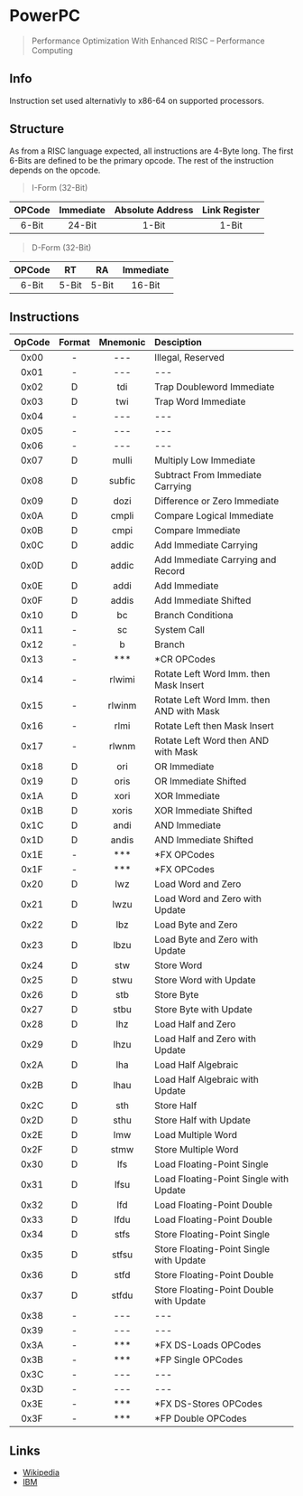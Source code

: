 # PowerPC
> Performance Optimization With Enhanced RISC – Performance Computing

## Info
Instruction set used alternativly to x86-64 on supported processors.

## Structure
As from a RISC language expected, all instructions are 4-Byte long.
The first 6-Bits are defined to be the primary opcode. The rest of the instruction depends on the opcode.

> I-Form (32-Bit)

|OPCode|Immediate|Absolute Address|Link Register|
|:-:|:-:|:-:|:-:|
|6-Bit|24-Bit|1-Bit|1-Bit|

> D-Form (32-Bit)

|OPCode|RT|RA|Immediate|
|:-:|:-:|:-:|:-:|
|6-Bit|5-Bit|5-Bit|16-Bit|

## Instructions
|OpCode|Format|Mnemonic|Desciption|
|:-:|:-:|:-:|:-|
|0x00|-|---|Illegal, Reserved|
|0x01|-|---|---|
|0x02|D|tdi|Trap Doubleword Immediate
|0x03|D|twi|Trap Word Immediate
|0x04|-|---|---|
|0x05|-|---|---|
|0x06|-|---|---|
|0x07|D|mulli|Multiply Low Immediate|
|0x08|D|subfic|Subtract From Immediate Carrying|
|0x09|D|dozi|Difference or Zero Immediate|
|0x0A|D|cmpli|Compare Logical Immediate|
|0x0B|D|cmpi|Compare Immediate|
|0x0C|D|addic|Add Immediate Carrying|
|0x0D|D|addic|Add Immediate Carrying and Record|
|0x0E|D|addi|Add Immediate|
|0x0F|D|addis|Add Immediate Shifted|
|0x10|D|bc|Branch Conditiona|
|0x11|-|sc|System Call|
|0x12|-|b|Branch|
|0x13|-|***| *CR OPCodes|
|0x14|-|rlwimi|Rotate Left Word Imm. then Mask Insert|
|0x15|-|rlwinm|Rotate Left Word Imm. then AND with Mask| 
|0x16|-|rlmi| Rotate Left then Mask Insert|
|0x17|-|rlwnm|Rotate Left Word then AND with Mask|
|0x18|D|ori|OR Immediate|
|0x19|D|oris|OR Immediate Shifted|
|0x1A|D|xori|XOR Immediate|
|0x1B|D|xoris|XOR Immediate Shifted|
|0x1C|D|andi|AND Immediate|
|0x1D|D|andis|AND Immediate Shifted|
|0x1E|-|***|*FX OPCodes|
|0x1F|-|***|*FX OPCodes|
|0x20|D|lwz|Load Word and Zero|
|0x21|D|lwzu|Load Word and Zero with Update|
|0x22|D|lbz|Load Byte and Zero|
|0x23|D|lbzu|Load Byte and Zero with Update|
|0x24|D|stw|Store Word|
|0x25|D|stwu|Store Word with Update|
|0x26|D|stb|Store Byte|
|0x27|D|stbu|Store Byte with Update|
|0x28|D|lhz|Load Half and Zero|
|0x29|D|lhzu|Load Half and Zero with Update|
|0x2A|D|lha|Load Half Algebraic|
|0x2B|D|lhau|Load Half Algebraic with Update|
|0x2C|D|sth|Store Half|
|0x2D|D|sthu|Store Half with Update|
|0x2E|D|lmw|Load Multiple Word|
|0x2F|D|stmw|Store Multiple Word|
|0x30|D|lfs|Load Floating-Point Single|
|0x31|D|lfsu|Load Floating-Point Single with Update|
|0x32|D|lfd|Load Floating-Point Double|
|0x33|D|lfdu|Load Floating-Point Double|
|0x34|D|stfs|Store Floating-Point Single|
|0x35|D|stfsu|Store Floating-Point Single with Update|
|0x36|D|stfd|Store Floating-Point Double|
|0x37|D|stfdu|Store Floating-Point Double with Update|
|0x38|-|---|---|
|0x39|-|---|---|
|0x3A|-|***|*FX DS-Loads OPCodes|
|0x3B|-|***|*FP Single OPCodes|
|0x3C|-|---|---|
|0x3D|-|---|---|
|0x3E|-|***|*FX DS-Stores OPCodes|
|0x3F|-|***|*FP Double OPCodes|

## Links
- [Wikipedia](https://en.wikipedia.org/wiki/PowerPC)
- [IBM](https://web.archive.org/web/20201129235141/https://www.ibm.com/developerworks/systems/library/es-archguide-v2.html)

